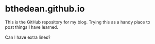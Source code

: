 bthedean.github.io
===================

This is the GitHub repository for my blog. Trying this as a handy place to post things I have learned.
<br><br>
Can I have extra lines?
